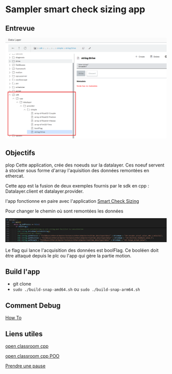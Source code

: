 # Sampler smart check sizing app
## Entrevue
![img](readmePic/datalayer.png)

## Objectifs

plop
Cette application, crée des noeuds sur la datalayer. Ces noeuf servent à stocker sous forme d'array l'aquisition des données remontées en ethercat.

Cette app est la fusion de deux exemples fournis par le sdk en cpp : Datalayer.client et datalayer.provider.

l'app fonctionne en paire avec l'application [Smart Check Sizing](https://github.com/Felix-73/CTRLX-SDK-APP-Sampler-Smart-check-sizing) 

Pour changer le chemin où sont remontées les données 

![img](readmePic/path.png)

Le flag qui lance l'acquisition des données est boolFlag. Ce booléen doit être attaqué depuis le plc ou l'app qui gère la partie motion.

## Build l'app
-  git clone
- ```sudo ./build-snap-amd64.sh``` ou ```sudo ./build-snap-arm64.sh```

## Comment Debug 
[How To](https://community.boschrexroth.com/ctrlx-automation-how-tos-qmglrz33/post/debug-c-apps-with-sdk-for-ctrlx-automation-yRRkCN1eGXGPoLl)

## Liens utiles
[open classroom cpp](https://openclassrooms.com/fr/courses/1894236-apprenez-a-programmer-en-c)

[open classroom cpp POO](https://openclassrooms.com/fr/courses/7137751-programmez-en-oriente-objet-avec-c)

[Prendre une pause](https://pointerpointer.com/)
